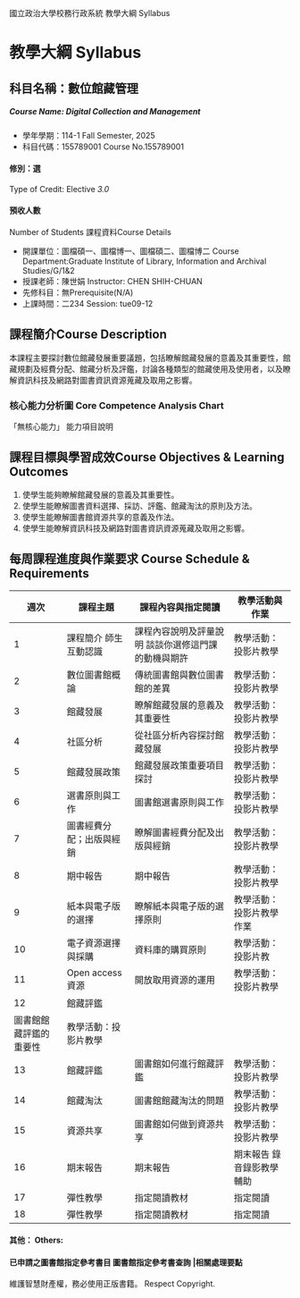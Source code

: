 國立政治大學校務行政系統 教學大綱 Syllabus
# 教學大綱 Syllabus
##  科目名稱：數位館藏管理
#####  Course Name: Digital Collection and Management
  * 學年學期：114-1 Fall Semester, 2025 
  * 科目代碼：155789001 Course No.155789001
#### 修別：選
Type of Credit: Elective 
_3.0_
#### 預收人數
Number of Students
課程資料Course Details
  * 開課單位：圖檔碩一、圖檔博一、圖檔碩二、圖檔博二 Course Department:Graduate Institute of Library, Information and Archival Studies/G/1&2 
  * 授課老師：陳世娟 Instructor: CHEN SHIH-CHUAN 
  * 先修科目：無Prerequisite(N/A)
  * 上課時間：二234 Session: tue09-12
##  課程簡介Course Description
本課程主要探討數位館藏發展重要議題，包括瞭解館藏發展的意義及其重要性，館藏規劃及經費分配、館藏分析及評鑑，討論各種類型的館藏使用及使用者，以及瞭解資訊科技及網路對圖書資訊資源蒐藏及取用之影響。
###  核心能力分析圖 Core Competence Analysis Chart
「無核心能力」 
能力項目說明
##  課程目標與學習成效Course Objectives & Learning Outcomes 
  1. 使學生能夠瞭解館藏發展的意義及其重要性。
  2. 使學生能瞭解圖書資料選擇、採訪、評鑑、館藏淘汰的原則及方法。
  3. 使學生能瞭解圖書館資源共享的意義及作法。
  4. 使學生能瞭解資訊科技及網路對圖書資訊資源蒐藏及取用之影響。
##  每周課程進度與作業要求 Course Schedule & Requirements
週次 |  課程主題 |  課程內容與指定閱讀 |  教學活動與作業  
---|---|---|---  
1 |  課程簡介 師生互動認識 |  課程內容說明及評量說明 談談你選修這門課的動機與期許 |  教學活動：投影片教學  
2 |  數位圖書館概論 |  傳統圖書館與數位圖書館的差異 |  教學活動：投影片教學  
3 |  館藏發展 |  瞭解館藏發展的意義及其重要性 |  教學活動：投影片教學  
4 |  社區分析 |  從社區分析內容探討館藏發展 |  教學活動：投影片教學  
5 |  館藏發展政策 |  館藏發展政策重要項目探討 |  教學活動：投影片教學  
6 |  選書原則與工作 |  圖書館選書原則與工作 |  教學活動：投影片教學  
7 |  圖書經費分配；出版與經銷 |  瞭解圖書經費分配及出版與經銷 |  教學活動：投影片教學  
8 |  期中報告 |  期中報告 |  教學活動：投影片教學  
9 |  紙本與電子版的選擇 |  瞭解紙本與電子版的選擇原則 |  教學活動：投影片教學作業  
10 |  電子資源選擇與採購 |  資料庫的購買原則 |  教學活動：投影片教  
11 |  Open access資源 |  開放取用資源的運用 |  教學活動：投影片教學  
12 |  館藏評鑑  
|  圖書館館藏評鑑的重要性 |  教學活動：投影片教學  
13 |  館藏評鑑 |  圖書館如何進行館藏評鑑 |  教學活動：投影片教學  
14 |  館藏淘汰 |  圖書館館藏淘汰的問題 |  教學活動：投影片教學  
15 |  資源共享 |  圖書館如何做到資源共享 |  教學活動：投影片教學  
16 |  期末報告 |  期末報告 |  期末報告 錄音錄影教學輔助  
17 |  彈性教學 |  指定閱讀教材 |  指定閱讀  
18 |  彈性教學 |  指定閱讀教材 |  指定閱讀  
####  其他： Others:
####  已申請之圖書館指定參考書目  圖書館指定參考書查詢 |相關處理要點
維護智慧財產權，務必使用正版書籍。 Respect Copyright.